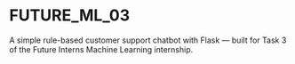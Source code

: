 # FUTURE_ML_03
A simple rule-based customer support chatbot with Flask — built for Task 3 of the Future Interns Machine Learning internship.
